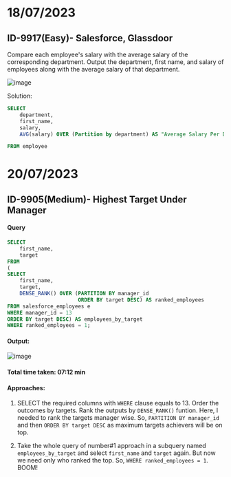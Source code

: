 # 18/07/2023


## ID-9917(Easy)- Salesforce, Glassdoor

Compare each employee's salary with the average salary of the corresponding department.
Output the department, first name, and salary of employees along with the average salary of that department.



![image](https://github.com/zizanayub/SQL-Daily-Practices/assets/65456659/d1fb43bb-847e-4080-915f-ee3352ba3e12)



Solution: 

```SQL
SELECT
    department,
    first_name,
    salary,
    AVG(salary) OVER (Partition by department) AS "Average Salary Per Department"

FROM employee
```




# 20/07/2023

## ID-9905(Medium)- Highest Target Under Manager

#### Query
```SQL
SELECT
    first_name,
    target
FROM
(
SELECT 
    first_name,
    target,
    DENSE_RANK() OVER (PARTITION BY manager_id
                       ORDER BY target DESC) AS ranked_employees
FROM salesforce_employees e
WHERE manager_id = 13
ORDER BY target DESC) AS employees_by_target
WHERE ranked_employees = 1;
```

#### Output:
![image](https://github.com/zizanayub/SQL-Daily-Practices/assets/65456659/69f558cd-ebb2-4743-b502-dc349af5e21c)


#### Total time taken: 07:12 min

#### Approaches:

1. SELECT the required columns with `WHERE` clause equals to 13. Order the outcomes by targets. Rank the outputs by `DENSE_RANK()` funtion.
Here, I needed to rank the targets manager wise. So, `PARTITION BY manager_id` and then `ORDER BY target DESC` as maximum targets achievers will be on top.

2. Take the whole query of number#1 approach in a subquery named `employees_by_target` and select `first_name` and `target` again. But now we need only who ranked the top. So, `WHERE ranked_employees = 1`. BOOM! 
